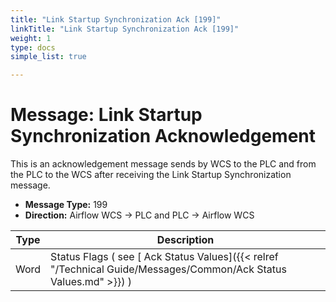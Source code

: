 ```yaml
---
title: "Link Startup Synchronization Ack [199]"
linkTitle: "Link Startup Synchronization Ack [199]"
weight: 1
type: docs
simple_list: true

---
```


# Message: Link Startup Synchronization Acknowledgement

This is an acknowledgement message sends by WCS to the PLC and from the PLC to the WCS after receiving the Link Startup Synchronization message.

- **Message Type:** 199
- **Direction:** Airflow WCS → PLC and PLC → Airflow WCS 


|Type |Description |
|-----|------------|
|Word |Status Flags ( see [ Ack Status Values]({{< relref "/Technical Guide/Messages/Common/Ack Status Values.md" >}}) ) |
